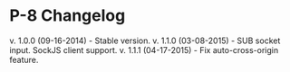 P-8 Changelog
=================

v. 1.0.0 (09-16-2014) - Stable version.
v. 1.1.0 (03-08-2015) - SUB socket input. SockJS client support.
v. 1.1.1 (04-17-2015) - Fix auto-cross-origin feature.
